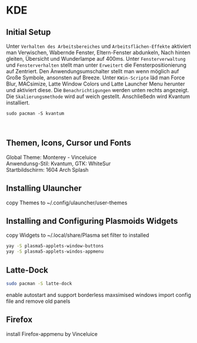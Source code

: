 # KDE 

## Initial Setup
Unter `Verhalten des Arbeitsbereiches` und `Arbeitsflächen-Effekte` aktiviert man Verwischen, Wabernde Fenster, Eltern-Fenster abdunkeln, Nach hinten gleiten, Übersicht und Wunderlampe auf 400ms. Unter `Fensterverwaltung` und `Fensterverhalten` stellt man unter `Erweitert` die Fensterpositionierung auf Zentriert. Den Ànwendungsumschalter stellt man wenn möglich auf Große Symbole, ansonsten auf Breeze. Unter `KWin-Scripte` läd man Force Blur, MACsimize, Latte Window Colors und Latte Launcher Menu herunter und aktiviert diese. Die `Benachrichtigungen` werden unten rechts angezeigt. Die `Skalierungsmethode` wird auf weich gestellt. Anschließedn wird Kvantum installiert.
```
sudo pacman -S kvantum
```
</br>

## Themen, Icons, Cursor und Fonts
Global Theme: Monterey - Vinceluice </br>
Anwendunsg-Stil: Kvantum, GTK: WhiteSur </br>
Startbildschirm: 1604 Arch Splash </br>

## Installing Ulauncher
copy Themes to ~/.config/ulauncher/user-themes

## Installing and Configuring Plasmoids Widgets
copy Widgets to ~/.local/share/Plasma
set filter to installed
```bash 
yay -S plasma5-applets-window-buttons
yay -S plasma5-applets-windos-appmenu
```

## Latte-Dock
```bash
sudo pacman -S latte-dock
```
enable autostart and support borderless maxsimised windows
import config file and remove old panels

## Firefox
install Firefox-appmenu by Vinceluice

